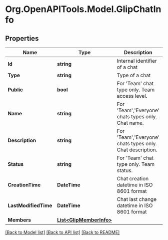 
# Org.OpenAPITools.Model.GlipChatInfo

## Properties

Name | Type | Description | Notes
------------ | ------------- | ------------- | -------------
**Id** | **string** | Internal identifier of a chat | [optional] 
**Type** | **string** | Type of a chat | [optional] 
**Public** | **bool** | For &#39;Team&#39; chat type only. Team access level. | [optional] 
**Name** | **string** | For &#39;Team&#39;,&#39;Everyone&#39; chats types only. Chat name. | [optional] 
**Description** | **string** | For &#39;Team&#39;,&#39;Everyone&#39; chats types only. Chat description. | [optional] 
**Status** | **string** | For &#39;Team&#39; chat type only. Team status. | [optional] 
**CreationTime** | **DateTime** | Chat creation datetime in ISO 8601 format | [optional] 
**LastModifiedTime** | **DateTime** | Chat last change datetime in ISO 8601 format | [optional] 
**Members** | [**List&lt;GlipMemberInfo&gt;**](GlipMemberInfo.md) |  | [optional] 

[[Back to Model list]](../README.md#documentation-for-models)
[[Back to API list]](../README.md#documentation-for-api-endpoints)
[[Back to README]](../README.md)

